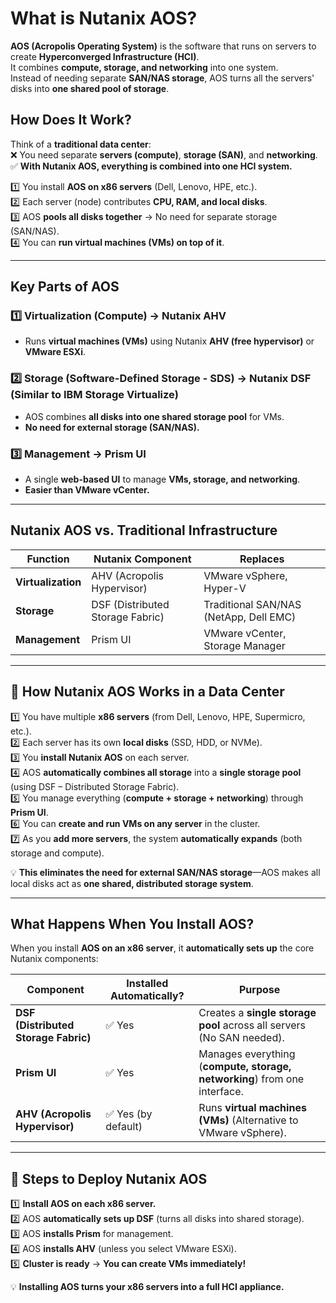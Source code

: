 # What is Nutanix AOS?

**AOS (Acropolis Operating System)** is the software that runs on servers to create **Hyperconverged Infrastructure (HCI)**.  
It combines **compute, storage, and networking** into one system.  
Instead of needing separate **SAN/NAS storage**, AOS turns all the servers' disks into **one shared pool of storage**.

## How Does It Work?
Think of a **traditional data center**:  
❌ You need separate **servers (compute)**, **storage (SAN)**, and **networking**.  
✅ **With Nutanix AOS, everything is combined into one HCI system.**

1️⃣ You install **AOS on x86 servers** (Dell, Lenovo, HPE, etc.).  
2️⃣ Each server (node) contributes **CPU, RAM, and local disks**.  
3️⃣ AOS **pools all disks together** → No need for separate storage (SAN/NAS).  
4️⃣ You can **run virtual machines (VMs) on top of it**.  

---

## Key Parts of AOS

### 1️⃣ Virtualization (Compute) → **Nutanix AHV**
- Runs **virtual machines (VMs)** using Nutanix **AHV (free hypervisor)** or **VMware ESXi**.  

### 2️⃣ Storage (Software-Defined Storage - SDS) → **Nutanix DSF** (Similar to IBM Storage Virtualize)
- AOS combines **all disks into one shared storage pool** for VMs.  
- **No need for external storage (SAN/NAS).**  

### 3️⃣ Management → **Prism UI**
- A single **web-based UI** to manage **VMs, storage, and networking**.  
- **Easier than VMware vCenter.**  

---

## Nutanix AOS vs. Traditional Infrastructure

| **Function**     | **Nutanix Component**           | **Replaces**                  |
|----------------|----------------------------------|--------------------------------|
| **Virtualization**  | AHV (Acropolis Hypervisor)       | VMware vSphere, Hyper-V        |
| **Storage**        | DSF (Distributed Storage Fabric) | Traditional SAN/NAS (NetApp, Dell EMC) |
| **Management**     | Prism UI                         | VMware vCenter, Storage Manager |

---

## 🔹 How Nutanix AOS Works in a Data Center
1️⃣ You have multiple **x86 servers** (from Dell, Lenovo, HPE, Supermicro, etc.).  
2️⃣ Each server has its own **local disks** (SSD, HDD, or NVMe).  
3️⃣ You **install Nutanix AOS** on each server.  
4️⃣ AOS **automatically combines all storage** into a **single storage pool** (using DSF – Distributed Storage Fabric).  
5️⃣ You manage everything (**compute + storage + networking**) through **Prism UI**.  
6️⃣ You can **create and run VMs on any server** in the cluster.  
7️⃣ As you **add more servers**, the system **automatically expands** (both storage and compute).  

💡 **This eliminates the need for external SAN/NAS storage**—AOS makes all local disks act as **one shared, distributed storage system**.

---

## What Happens When You Install AOS?
When you install **AOS on an x86 server**, it **automatically sets up** the core Nutanix components:

| **Component**                     | **Installed Automatically?** | **Purpose** |
|----------------------------------|-------------------------|-----------------------------------------------|
| **DSF (Distributed Storage Fabric)**  | ✅ Yes                   | Creates a **single storage pool** across all servers (No SAN needed). |
| **Prism UI**                          | ✅ Yes                   | Manages everything (**compute, storage, networking**) from one interface. |
| **AHV (Acropolis Hypervisor)**        | ✅ Yes (by default)      | Runs **virtual machines (VMs)** (Alternative to VMware vSphere). |

---

## 🚀 Steps to Deploy Nutanix AOS
1️⃣ **Install AOS on each x86 server.**  
2️⃣ AOS **automatically sets up DSF** (turns all disks into shared storage).  
3️⃣ AOS **installs Prism** for management.  
4️⃣ AOS **installs AHV** (unless you select VMware ESXi).  
5️⃣ **Cluster is ready** → **You can create VMs immediately!**  

💡 **Installing AOS turns your x86 servers into a full HCI appliance.**
